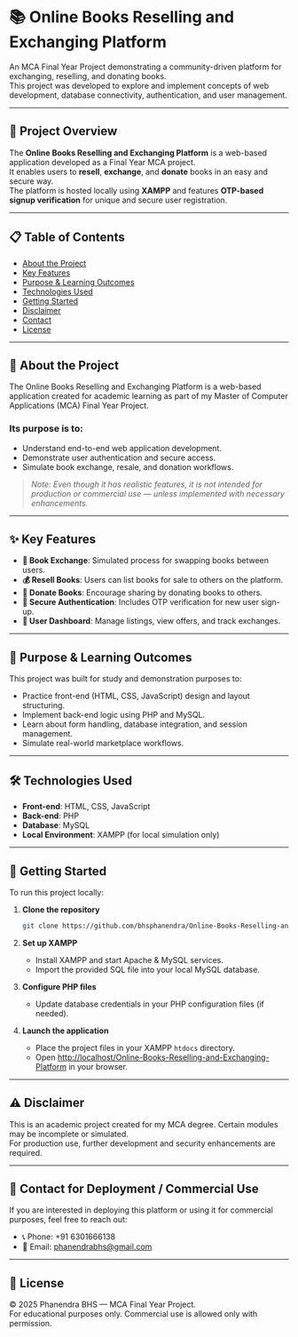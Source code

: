 # 📚 Online Books Reselling and Exchanging Platform

An MCA Final Year Project demonstrating a community-driven platform for exchanging, reselling, and donating books.  
This project was developed to explore and implement concepts of web development, database connectivity, authentication, and user management.

---

## 📌 Project Overview
The **Online Books Reselling and Exchanging Platform** is a web-based application developed as a Final Year MCA project.  
It enables users to **resell**, **exchange**, and **donate** books in an easy and secure way.  
The platform is hosted locally using **XAMPP** and features **OTP-based signup verification** for unique and secure user registration.

---

## 📋 Table of Contents

- [About the Project](#about-the-project)
- [Key Features](#key-features)
- [Purpose & Learning Outcomes](#purpose--learning-outcomes)
- [Technologies Used](#technologies-used)
- [Getting Started](#getting-started)
- [Disclaimer](#disclaimer)
- [Contact](#contact)
- [License](#license)

---

## 📖 About the Project

The Online Books Reselling and Exchanging Platform is a web-based application created for academic learning as part of my Master of Computer Applications (MCA) Final Year Project.

### Its purpose is to:
- Understand end-to-end web application development.
- Demonstrate user authentication and secure access.
- Simulate book exchange, resale, and donation workflows.

> _Note: Even though it has realistic features, it is not intended for production or commercial use — unless implemented with necessary enhancements._

---

## ✨ Key Features

- **🔄 Book Exchange**: Simulated process for swapping books between users.
- **💰 Resell Books**: Users can list books for sale to others on the platform.
- **🎁 Donate Books**: Encourage sharing by donating books to others.
- **🔐 Secure Authentication**: Includes OTP verification for new user sign-up.
- **📂 User Dashboard**: Manage listings, view offers, and track exchanges.

---

## 🎯 Purpose & Learning Outcomes

This project was built for study and demonstration purposes to:

- Practice front-end (HTML, CSS, JavaScript) design and layout structuring.
- Implement back-end logic using PHP and MySQL.
- Learn about form handling, database integration, and session management.
- Simulate real-world marketplace workflows.

---

## 🛠 Technologies Used

- **Front-end**: HTML, CSS, JavaScript
- **Back-end**: PHP
- **Database**: MySQL
- **Local Environment**: XAMPP (for local simulation only)

---

## 🚀 Getting Started

To run this project locally:

1. **Clone the repository**
   ```bash
   git clone https://github.com/bhsphanendra/Online-Books-Reselling-and-Exchanging-Platform.git
   ```
2. **Set up XAMPP**
   - Install XAMPP and start Apache & MySQL services.
   - Import the provided SQL file into your local MySQL database.

3. **Configure PHP files**
   - Update database credentials in your PHP configuration files (if needed).

4. **Launch the application**
   - Place the project files in your XAMPP `htdocs` directory.
   - Open [http://localhost/Online-Books-Reselling-and-Exchanging-Platform](http://localhost/Online-Books-Reselling-and-Exchanging-Platform) in your browser.

---

## ⚠ Disclaimer

This is an academic project created for my MCA degree. Certain modules may be incomplete or simulated.  
For production use, further development and security enhancements are required.

---


## 📌 Contact for Deployment / Commercial Use

If you are interested in deploying this platform or using it for commercial purposes, feel free to reach out:

- 📞 Phone: +91 6301666138
- 📧 Email: phanendrabhs@gmail.com

---

## 📜 License

© 2025 Phanendra BHS — MCA Final Year Project.  
For educational purposes only. Commercial use is allowed only with permission.
